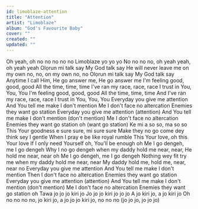```yaml
---
id: limoblaze-attention
title: "Attention"
artist: "Limoblaze"
album: "God's Favourite Baby"
cover: ""
created: ""
updated: ""
---
```


Oh yeah, oh no no no no no
Limoblaze yo yo yo
No no no no, oh yeah yeah, oh yeah yeah
Olọrun mi talk say
My God talk say
He will never leave me on my own no, no, on my own no, no
Olọrun mi talk say
My God talk say
Anytime I call Him, He go answer me, He go answer me
I'm feeling good, good, good
All the time, time, time
I've ran my race, race, race
I trust in You, You, You
I'm feeling good, good, good
All the time, time, time
And I've ran my race, race, race
I trust in You, You, You
Everyday you give me attention
And You tell me make I don't mention
Me I don't face no altercation
Enemies they want go station
Everyday you give me attention (attention)
And You tell me make I don't mention (don't mention)
Me I don't face no altercation
Enemies they want go station oh (want go station)
Ke mi a so so, ma so so
This Your goodness e sure sure, mi sure sure
Make they no go come dey think sey I gentle
When I pray e be like royal rumble
This Your love, oh this Your love
If I only need Yourself oh, You'll be enough oh
Me I go dengeh, me I go dengeh
Why I no go dengeh when my daddy hold me near, near, He hold me near, near oh
Me I go dengeh, me I go dengeh
Nothing wey fit try me when my daddy hold me near, near
My daddy hold me, hold me, near, near no
Everyday you give me attention
And You tell me make I don't mention
Then I don't face no altercation
Enemies they want go station
Everyday you give me attention (attention)
And You tell me make I don't mention (don't mention)
Me I don't face no altercation
Enemies they want go station oh
Tawa jo jo jo kiri jo
Jo jo jo kiri jo jo jo
A jo kiri jo, a jo kiri jo
Oh no no no no, jo kiri jo, a jo jo jo kiri jo, no no no (jo jo jo, jo jo jo)